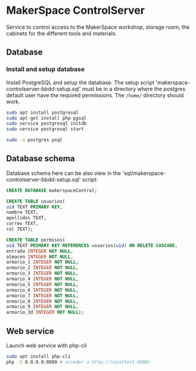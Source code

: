# MakerSpace ControlServer

Service to control access to the MakerSpace workshop, storage room, the cabinets for the different tools and materials.


## Database

### Install and setup database

Install PostgreSQL and setup the database. The setup script 'makerspace-controlserver-bbdd-setup.sql' must be in a directory where the postgres default user have the required permissions. The `/home/` directory should work.
```sh
sudo apt install postgresql
sudo apt-get install php-pgsql
sudo service postgresql initdb
sudo service postgresql start

sudo -u postgres psql
```


## Database schema

Database schema here can be also view in the 'sql/makerspace-controlserver-bbdd-setup.sql' script:
```sql
CREATE DATABASE makerspaceControl;

CREATE TABLE usuarios(
uid TEXT PRIMARY KEY,
nombre TEXT,
apellidos TEXT,
correo TEXT,
rol TEXT);

CREATE TABLE permisos(
uid TEXT PRIMARY KEY REFERENCES usuarios(uid) ON DELETE CASCADE,
entrada INTEGER NOT NULL,
almacen INTEGER NOT NULL,
armario_1 INTEGER NOT NULL,
armario_2 INTEGER NOT NULL,
armario_3 INTEGER NOT NULL,
armario_4 INTEGER NOT NULL,
armario_5 INTEGER NOT NULL,
armario_6 INTEGER NOT NULL,
armario_7 INTEGER NOT NULL,
armario_8 INTEGER NOT NULL,
armario_9 INTEGER NOT NULL,
armario_3d INTEGER NOT NULL);
```


## Web service

Launch web service with php-cli
```sh
sudo apt install php-cli
php -S 0.0.0.0:8080 # acceder a http://localhost:8080/
```